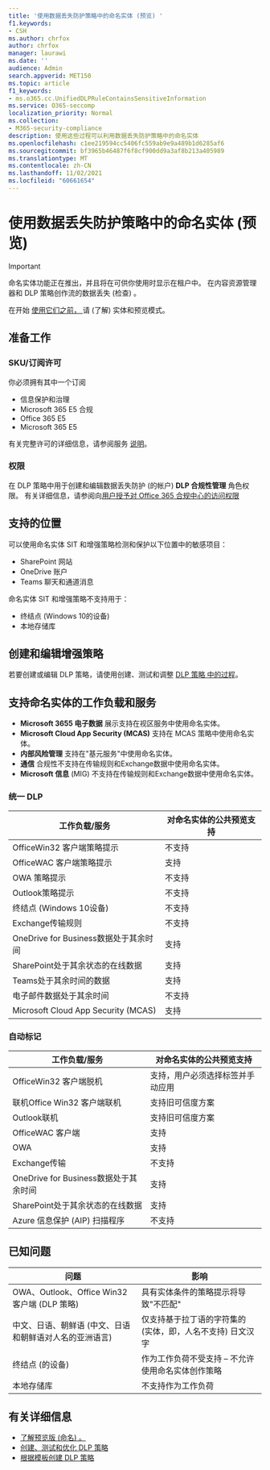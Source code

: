 ```yaml
---
title: '使用数据丢失防护策略中的命名实体 (预览) '
f1.keywords:
- CSH
ms.author: chrfox
author: chrfox
manager: laurawi
ms.date: ''
audience: Admin
search.appverid: MET150
ms.topic: article
f1_keywords:
- ms.o365.cc.UnifiedDLPRuleContainsSensitiveInformation
ms.service: O365-seccomp
localization_priority: Normal
ms.collection:
- M365-security-compliance
description: 使用这些过程可以利用数据丢失防护策略中的命名实体
ms.openlocfilehash: c1ee219594cc5406fc559ab9e9a489b1d6285af6
ms.sourcegitcommit: bf3965b46487f6f8cf900dd9a3af8b213a405989
ms.translationtype: MT
ms.contentlocale: zh-CN
ms.lasthandoff: 11/02/2021
ms.locfileid: "60661654"
---
```

# <a name="use-named-entities-in-your-data-loss-prevention-policies-preview"></a>使用数据丢失防护策略中的命名实体 (预览) 

> [!IMPORTANT]
> 命名实体功能正在推出，并且将在可供你使用时显示在租户中。 在内容资源管理器和 DLP 策略创作流的数据丢失 (检查) 。 

在开始 [使用它们之前， ](named-entities-learn.md) 请 (了解) 实体和预览模式。

## <a name="before-you-begin"></a>准备工作

### <a name="skusubscriptions-licensing"></a>SKU/订阅许可

你必须拥有其中一个订阅

- 信息保护和治理
- Microsoft 365 E5 合规
- Office 365 E5
- Microsoft 365 E5

有关完整许可的详细信息，请参阅服务 [说明](/office365/servicedescriptions/microsoft-365-service-descriptions/microsoft-365-tenantlevel-services-licensing-guidance/microsoft-365-security-compliance-licensing-guidance#information-protection-data-classification-analytics-overview-content--activity-explorer)。

### <a name="permissions"></a>权限

在 DLP 策略中用于创建和编辑数据丢失防护 (的帐户) **DLP 合规性管理** 角色权限。 有关详细信息，请参阅向[用户授予对 Office 365 合规中心的访问权限](../security/office-365-security/grant-access-to-the-security-and-compliance-center.md)


## <a name="supported-locations"></a>支持的位置

可以使用命名实体 SIT 和增强策略检测和保护以下位置中的敏感项目：

- SharePoint 网站
- OneDrive 账户
- Teams 聊天和通道消息

命名实体 SIT 和增强策略不支持用于：

- 终结点 (Windows 10的设备) 
- 本地存储库

## <a name="create-and-edit-enhanced-policies"></a>创建和编辑增强策略

若要创建或编辑 DLP 策略，请使用创建、测试和调整 [DLP 策略 中的过程](create-test-tune-dlp-policy.md)。

## <a name="workloads-and-services-that-support-named-entities"></a>支持命名实体的工作负载和服务


- **Microsoft 3655 电子数据** 展示支持在视区服务中使用命名实体。
- **Microsoft Cloud App Security (MCAS)** 支持在 MCAS 策略中使用命名实体。
- **内部风险管理** 支持在"基元服务"中使用命名实体。
- **通信** 合规性不支持在传输规则和Exchange数据中使用命名实体。
- **Microsoft 信息** (MIG) 不支持在传输规则和Exchange数据中使用命名实体。
 
### <a name="unified-dlp"></a>统一 DLP

|工作负载/服务  |对命名实体的公共预览支持  |
|---------|---------|
|OfficeWin32 客户端策略提示    |不支持  |
|OfficeWAC 客户端策略提示    |支持         |
|OWA 策略提示     |不支持         |
|Outlook策略提示     |不支持 |
|终结点 (Windows 10设备)      |不支持  |
|Exchange传输规则     |不支持 |
|OneDrive for Business数据处于其余时间     |支持         |
|SharePoint处于其余状态的在线数据     |支持         |
|Teams处于其余时间的数据     |支持         |
|电子邮件数据处于其余时间     |不支持         |
|Microsoft Cloud App Security (MCAS)     |支持         |

### <a name="autolabeling"></a>自动标记

|工作负载/服务 |对命名实体的公共预览支持  |
|---------|---------|
|OfficeWin32 客户端脱机   |支持，用户必须选择标签并手动应用 |
|联机Office Win32 客户端联机|支持旧可信度方案 |
|Outlook联机   |支持旧可信度方案  |
|OfficeWAC 客户端     |支持 |
|OWA     |支持 |
|Exchange传输     |不支持 |
|OneDrive for Business数据处于其余时间     |支持 |
|SharePoint处于其余状态的在线数据|支持|
|Azure 信息保护 (AIP) 扫描程序|不支持|

## <a name="known-issues"></a>已知问题

|问题  |影响  |
|---------|---------|
|OWA、Outlook、Office Win32 客户端 (DLP 策略)      |   具有实体条件的策略提示将导致"不匹配"      |
| 中文、日语、朝鲜语 (中文、日语和朝鲜语对人名的亚洲语言)     | 仅支持基于拉丁语的字符集的 (实体，即，人名不支持) 日文汉字        |
|终结点 (的设备)      | 作为工作负荷不受支持 – 不允许使用命名实体创作策略        |
|本地存储库    | 不支持作为工作负荷|

## <a name="for-further-information"></a>有关详细信息
<!-- - [Sensitive information type entity definitions](sensitive-information-type-entity-definitions.md)-->
- [了解预览版 (命名) 。 ](named-entities-learn.md)
- [创建、测试和优化 DLP 策略](create-test-tune-dlp-policy.md)
- [根据模板创建 DLP 策略](create-a-dlp-policy-from-a-template.md)
